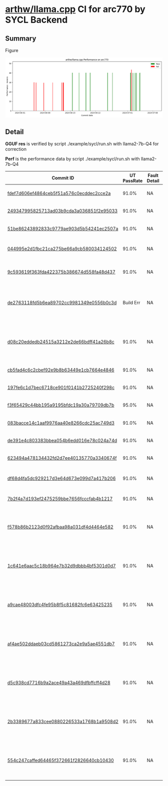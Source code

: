 # [arthw/llama.cpp](https://github.com/arthw/llama.cpp) CI for arc770 by SYCL Backend

## Summary

Figure

![Performance](./perf.png)
## Detail

**GGUF res** is verified by script ./example/sycl/run.sh with llama2-7b-Q4 for correction

**Perf** is the performance data by script ./example/sycl/run.sh with llama2-7b-Q4

|Commit ID|UT PassRate|Fault Detail|<div style="width:100px">GGUF res</div>|Perf|Warn/Err|Date|Title|Author|Log|
|-|-|-|-|-|-|-|-|-|-|
|[fdef7d606ef4864ceb5f51a576c0ecddec2cce2a](https://github.com/arthw/llama.cpp/commit/fdef7d606ef4864ceb5f51a576c0ecddec2cce2a)|91.0%|NA|('ok', 'pass')|40.12|0/0|2024-07-04 11:55:23|replace get_work_group_size|Neo Zhang|[log](./log/fdef7d606ef4864ceb5f51a576c0ecddec2cce2a)|
|[249347995825713ad03b9cda3a036851f2e95033](https://github.com/arthw/llama.cpp/commit/249347995825713ad03b9cda3a036851f2e95033)|91.0%|NA|('ok', 'pass')|40.05|0/0|2024-07-04 08:28:58|skip UT for BF16|Neo Zhang|[log](./log/249347995825713ad03b9cda3a036851f2e95033)|
|[51be86243892833c9779ae903d5b54241ec2507a](https://github.com/arthw/llama.cpp/commit/51be86243892833c9779ae903d5b54241ec2507a)|91.0%|NA|('ok', 'pass')|40.06|577/0|2024-07-03 02:55:34|Dequant improvements rebase|AidanBeltonS|[log](./log/51be86243892833c9779ae903d5b54241ec2507a)|
|[044995e2d1fbc21ca275be66a9cb580034124502](https://github.com/arthw/llama.cpp/commit/044995e2d1fbc21ca275be66a9cb580034124502)|91.0%|NA|('ok', 'pass')|40.06|571/0|2024-07-02 12:18:10|Removes multiple newlines at the end of files that is breaking the editorconfig step of CI.|Clint Herron|[log](./log/044995e2d1fbc21ca275be66a9cb580034124502)|
|[9c593619f363fda422375b386674d558fa48d437](https://github.com/arthw/llama.cpp/commit/9c593619f363fda422375b386674d558fa48d437)|91.0%|NA|('ok', 'pass')|40.05|571/0|2024-07-03 11:20:54|fix multiple gpu, add device choose mode, update the guide for usages|Neo Zhang|[log](./log/9c593619f363fda422375b386674d558fa48d437)|
|[de2763118fd5b6ea89702cc9981349e0556b0c3d](https://github.com/arthw/llama.cpp/commit/de2763118fd5b6ea89702cc9981349e0556b0c3d)|Build Err|NA|('err', 'diff in line 0:<br>exp=Step 1: Get to know the basics of web design<br>out=./examples/sycl/run-llama2.sh: line 29: ./build/bin/llama-cli: No such file or d')|NA|13/6|2024-06-19 22:54:15|fix to support multiple GPUs, fix set single device, unify id/device_id/device_index|Jianyu Zhang|[log](./log/de2763118fd5b6ea89702cc9981349e0556b0c3d)|
|[d08c20eddedb24515a3212e2de66bdff41a26b8c](https://github.com/arthw/llama.cpp/commit/d08c20eddedb24515a3212e2de66bdff41a26b8c)|91.0%|NA|('err', 'diff in line 0:<br>exp=Step 1: Get to know the basics of web design<br>out=Step 1: The original copy text needed should describe the products/ services.')|43.39|599/0|2024-07-02 02:16:00|[SYCL] Fix the sub group size of Intel|luoyu-intel|[log](./log/d08c20eddedb24515a3212e2de66bdff41a26b8c)|
|[cb5fad4c6c2cbef92e9b8b63449e1cb7664e4846](https://github.com/arthw/llama.cpp/commit/cb5fad4c6c2cbef92e9b8b63449e1cb7664e4846)|91.0%|NA|('ok', 'pass')|40.09|543/0|2024-07-01 20:39:06|CUDA: refactor and optimize IQ MMVQ|Johannes Gäßler|[log](./log/cb5fad4c6c2cbef92e9b8b63449e1cb7664e4846)|
|[197fe6c1d7bec6718ce901f0141b2725240f298c](https://github.com/arthw/llama.cpp/commit/197fe6c1d7bec6718ce901f0141b2725240f298c)|91.0%|NA|('ok', 'pass')|40.08|543/0|2024-07-01 19:39:06|[SYCL] Update SYCL-Rope op and Refactor|zhentaoyu|[log](./log/197fe6c1d7bec6718ce901f0141b2725240f298c)|
|[f3f65429c44bb195a9195bfdc19a30a79709db7b](https://github.com/arthw/llama.cpp/commit/f3f65429c44bb195a9195bfdc19a30a79709db7b)|95.0%|NA|('ok', 'pass')|40.09|533/0|2024-06-26 18:33:02|llama : reorganize source code + improve CMake|Georgi Gerganov|[log](./log/f3f65429c44bb195a9195bfdc19a30a79709db7b)|
|[083bacce14c1aaf9976aa40e8266cdc25ac749d3](https://github.com/arthw/llama.cpp/commit/083bacce14c1aaf9976aa40e8266cdc25ac749d3)|91.0%|NA|('ok', 'pass')|40.17|554/0|2024-06-25 10:19:20|[SYCL] Re-enabled mul_mat_batched_sycl|Meng, Hengyu|[log](./log/083bacce14c1aaf9976aa40e8266cdc25ac749d3)|
|[de391e4c803383bbea054b6edd016e78c024a74d](https://github.com/arthw/llama.cpp/commit/de391e4c803383bbea054b6edd016e78c024a74d)|91.0%|NA|('ok', 'pass')|40.09|554/0|2024-06-20 13:19:05|[SYCL] Fix windows build and inference|luoyu-intel|[log](./log/de391e4c803383bbea054b6edd016e78c024a74d)|
|[623494a478134432fd2d7ee40135770a3340674f](https://github.com/arthw/llama.cpp/commit/623494a478134432fd2d7ee40135770a3340674f)|91.0%|NA|('ok', 'pass')|40.09|542/0|2024-06-19 09:11:51|[SYCL] refactor|Meng, Hengyu|[log](./log/623494a478134432fd2d7ee40135770a3340674f)|
|[df68d4fa5dc929217d3e64d673e099d7a417b206](https://github.com/arthw/llama.cpp/commit/df68d4fa5dc929217d3e64d673e099d7a417b206)|91.0%|NA|('ok', 'pass')|40.08|480/0|2024-06-17 11:17:07|[SYCL] Update README-sycl.md for Chapter "Recommended release" and "News"|Neo Zhang|[log](./log/df68d4fa5dc929217d3e64d673e099d7a417b206)|
|[7b2f4a7d193ef2475259bbe7656fcccfab4b1217](https://github.com/arthw/llama.cpp/commit/7b2f4a7d193ef2475259bbe7656fcccfab4b1217)|91.0%|NA|('ok', 'pass')|40.09|480/0|2024-06-15 14:05:10|[SYCL] remove global variables|Meng, Hengyu|[log](./log/7b2f4a7d193ef2475259bbe7656fcccfab4b1217)|
|[f578b86b2123d0f92afbaa98a031df4d4464e582](https://github.com/arthw/llama.cpp/commit/f578b86b2123d0f92afbaa98a031df4d4464e582)|91.0%|NA|('err', 'diff in line 6:<br>exp=Step 7: Make the site responsive<br>out=Step 7: Make,orsz onседа atir Byett, 1./doV’3ar/F(, knowledgejyl onop5all')|29.65|493/0|2024-06-13 03:11:35|move BLAS to a separate backend|slaren|[log](./log/f578b86b2123d0f92afbaa98a031df4d4464e582)|
|[1c641e6aac5c18b964e7b32d9dbbb4bf5301d0d7](https://github.com/arthw/llama.cpp/commit/1c641e6aac5c18b964e7b32d9dbbb4bf5301d0d7)|91.0%|NA|('err', 'diff in line 6:<br>exp=Step 7: Make the site responsive<br>out=Step 7: Make,orsz onседа atir Byett, 1./doV’3ar/F(, knowledgejyl onop5all')|29.73|493/0|2024-06-13 00:41:52|`build`: rename main → llama-cli, server → llama-server, llava-cli → llama-llava-cli, etc...|Olivier Chafik|[log](./log/1c641e6aac5c18b964e7b32d9dbbb4bf5301d0d7)|
|[a9cae48003dfc4fe95b8f5c81682fc6e63425235](https://github.com/arthw/llama.cpp/commit/a9cae48003dfc4fe95b8f5c81682fc6e63425235)|91.0%|NA|('err', 'diff in line 6:<br>exp=Step 7: Make the site responsive<br>out=Step 7: Make,orsz onседа atir Byett, 1./doV’3ar/F(, knowledgejyl onop5all')|29.69|493/0|2024-06-12 16:00:22|tests : add non-cont unary tests|Georgi Gerganov|[log](./log/a9cae48003dfc4fe95b8f5c81682fc6e63425235)|
|[af4ae502ddaeb03cd5861273ca2e9a5ae4551db7](https://github.com/arthw/llama.cpp/commit/af4ae502ddaeb03cd5861273ca2e9a5ae4551db7)|91.0%|NA|('err', 'diff in line 6:<br>exp=Step 7: Make the site responsive<br>out=Step 7: Make,orsz onседа atir Byett, 1./doV’3ar/F(, knowledgejyl onop5all')|29.7|493/0|2024-06-10 02:21:31|use the correct SYCL context for host USM allocations|Ben Ashbaugh|[log](./log/af4ae502ddaeb03cd5861273ca2e9a5ae4551db7)|
|[d5c938cd7716b9a2ace49a43a469dfbffcff4d28](https://github.com/arthw/llama.cpp/commit/d5c938cd7716b9a2ace49a43a469dfbffcff4d28)|91.0%|NA|('err', 'diff in line 6:<br>exp=Step 7: Make the site responsive<br>out=Step 7: Make,orsz onседа atir Byett, 1./doV’3ar/F(, knowledgejyl onop5all')|29.64|493/0|2024-06-07 14:28:26|[SYCL] fix softmax r2r result wrong issue|pengxin99|[log](./log/d5c938cd7716b9a2ace49a43a469dfbffcff4d28)|
|[2b3389677a833cee0880226533a1768b1a9508d2](https://github.com/arthw/llama.cpp/commit/2b3389677a833cee0880226533a1768b1a9508d2)|91.0%|NA|('err', 'diff in line 6:<br>exp=Step 7: Make the site responsive<br>out=Step 7: Make,orsz onседа atir Byett, 1./doV’3ar/F(, knowledgejyl onop5all')|29.73|493/0|2024-06-05 11:29:20|ggml : refactor rope norm/neox|Georgi Gerganov|[log](./log/2b3389677a833cee0880226533a1768b1a9508d2)|
|[554c247caffed64465f372661f2826640cb10430](https://github.com/arthw/llama.cpp/commit/554c247caffed64465f372661f2826640cb10430)|91.0%|NA|('err', 'diff in line 6:<br>exp=Step 7: Make the site responsive<br>out=Step 7: Make report (v has have has got (pay( Big and (c gu in to The(Col U2 R,2')|29.97|487/0|2024-06-04 21:23:20|ggml : remove OpenCL|Georgi Gerganov|[log](./log/554c247caffed64465f372661f2826640cb10430)|
